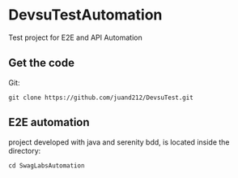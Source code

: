 # DevsuTestAutomation

Test project for E2E and API Automation

## Get the code

Git:

    git clone https://github.com/juand212/DevsuTest.git


## E2E automation

project developed with java and serenity bdd, is located inside the directory:

    cd SwagLabsAutomation

